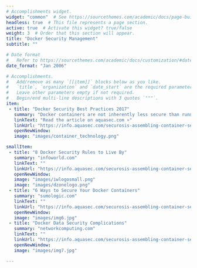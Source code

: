 ```yaml
---
# Accomplishments widget.
widget: "common"  # See https://sourcethemes.com/academic/docs/page-builder/
headless: true  # This file represents a page section.
active: true  # Activate this widget? true/false
weight: 3  # Order that this section will appear.
title: "Docker Security Management"
subtitle: ""

# Date format
#   Refer to https://sourcethemes.com/academic/docs/customization/#date-format
date_format: "Jan 2006"

# Accomplishments.
#   Add/remove as many `[[item]]` blocks below as you like.
#   `title`, `organization` and `date_start` are the required parameters.
#   Leave other parameters empty if not required.
#   Begin/end multi-line descriptions with 3 quotes `"""`.
item:
 - title: "Docker Security Best Practices 2017"
   summary: "Docker containers are not inherently less secure than running applications without them -- in fact, the opposite is true. But they need to be used correctly"
   linkText: "Read the article on aquasec.com »"
   linkUrl: "https://info.aquasec.com/securosis-assembling-container-security-program"
   openNewWindow: 
   image: "images/container_technology.png"

smallItem: 
 - title: "8 Docker Security Rules to Live By"
   summary: "infoworld.com"
   linkText: ""
   linkUrl: "https://info.aquasec.com/securosis-assembling-container-security-program"
   openNewWindow: 
   image: "images/iwlogosmall.png"
   image: "images/dzonelogo.png"
 - title: "6 Ways to Secure Your Docker Containers"
   summary: "sumologic.com"
   linkText: ""
   linkUrl: "https://info.aquasec.com/securosis-assembling-container-security-program"
   openNewWindow: 
   image: "images/img6.jpg"
 - title: "Docker Data Security Complications"
   summary: "networkcomputing.com"
   linkText: ""
   linkUrl: "https://info.aquasec.com/securosis-assembling-container-security-program"
   openNewWindow: 
   image: "images/img7.jpg"

---
```

